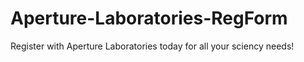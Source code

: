 # Aperture-Laboratories-RegForm
Register with Aperture Laboratories today for all your sciency needs!
